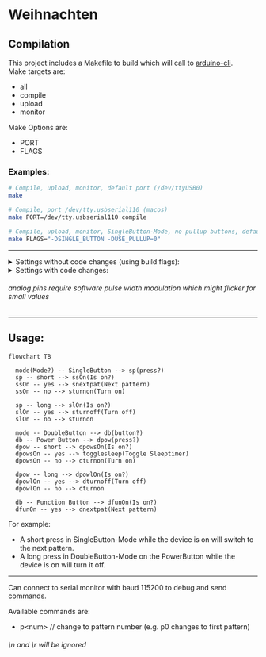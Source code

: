 # Weihnachten

## Compilation

This project includes a Makefile to build which will call to [arduino-cli](https://arduino.github.io/arduino-cli/1.1/). \
Make targets are:
- all
- compile
- upload
- monitor

Make Options are:
- PORT
- FLAGS

### Examples:
```bash
# Compile, upload, monitor, default port (/dev/ttyUSB0)
make

# Compile, port /dev/tty.usbserial110 (macos)
make PORT=/dev/tty.usbserial110 compile

# Compile, upload, monitor, SingleButton-Mode, no pullup buttons, default port (/dev/ttyUSB0)
make FLAGS="-DSINGLE_BUTTON -DUSE_PULLUP=0"
```

---
<details>
<summary>Settings without code changes (using build flags):</summary>

To set these, run
```bash
make FLAGS="-D<FLAG1>[=<VALUE1>] -D<FLAG2>[=<VALUE2>]"
```

- Use single button mode instead of double button mode (SINGLE\_BUTTON)
- Use pullup buttons (USE\_PULLUP=1)

</details>


<details>
<summary>Settings with code changes:</summary>
To set these, go to the Settings section in Weihnachten.ino

- pins for buttons and rgbleds
- rgbleds (not tested with more or less than 3 rgbleds)
     - *RGBLEDs* array with *RGBLed*: ( pin\_r, pin\_g, pin\_b, val\_r, val\_g, val\_b )
     - values are semi-optional as they are automatically set by the patterns on start
- default pattern on startup
    - *currentPattern* is index of *patterns* array
- sleeptimer wait time

</details>

###### analog pins require software pulse width modulation which might flicker for small values

---

## Usage:

```mermaid
flowchart TB

  mode(Mode?) -- SingleButton --> sp(press?)
  sp -- short --> ssOn(Is on?)
  ssOn -- yes --> snextpat(Next pattern)
  ssOn -- no --> sturnon(Turn on)

  sp -- long --> slOn(Is on?)
  slOn -- yes --> sturnoff(Turn off)
  slOn -- no --> sturnon

  mode -- DoubleButton --> db(button?)
  db -- Power Button --> dpow(press?)
  dpow -- short --> dpowsOn(Is on?)
  dpowsOn -- yes --> togglesleep(Toggle Sleeptimer)
  dpowsOn -- no --> dturnon(Turn on)

  dpow -- long --> dpowlOn(Is on?)
  dpowlOn -- yes --> dturnoff(Turn off)
  dpowlOn -- no --> dturnon

  db -- Function Button --> dfunOn(Is on?)
  dfunOn -- yes --> dnextpat(Next pattern)
```

For example:
- A short press in SingleButton-Mode while the device is on will switch to the next pattern.
- A long press in DoubleButton-Mode on the PowerButton while the device is on will turn it off.

---

Can connect to serial monitor with baud 115200 to debug and send commands.

Available commands are:
- p\<num>   // change to pattern number <num> (e.g. p0 changes to first pattern)

###### \n and \r will be ignored
